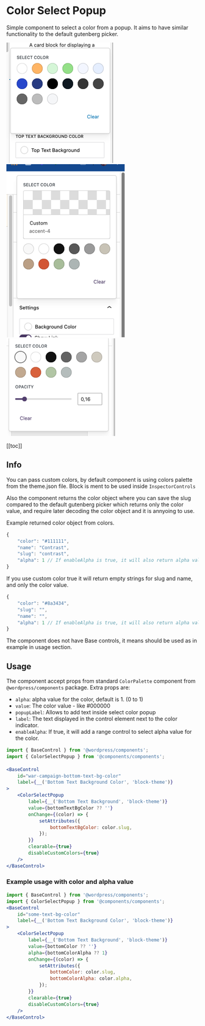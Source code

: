 # Color Select Popup
Simple component to select a color from a popup.
It aims to have similar functionality to the default gutenberg picker.

![Only colors](./screenshots/image_1.png)
![With custom](./screenshots/image_2.png)
![With alpha](./screenshots/image_3.png)

[[toc]]
## Info

You can pass custom colors, by default component is using colors palette from the theme.json file.
Block is ment to be used inside `InspectorControls`

Also the component returns the color object where you can save the slug compared to the default gutenberg picker which returns only the color value, and require later decoding the color object and it is annyoing to use.

Example returned color object from colors.
```jsx
{
    "color": "#111111",
    "name": "Contrast",
    "slug": "contrast",
    "alpha": 1 // If enableAlpha is true, it will also return alpha value
}
```

If you use custom color true it will return empty strings for slug and name, and only the color value.
```jsx
{
    "color": "#8a3434",
    "slug": "",
    "name": "",
    "alpha": 1 // If enableAlpha is true, it will also return alpha value
}
```

The component does not have Base controls, it means should be used as in example in usage section.

## Usage

The component accept props from standard `ColorPalette` component from `@wordpress/components` package.
Extra props are:
- `alpha`: alpha value for the color, default is 1. (0 to 1)
- `value`: The color value - like #000000
- `popupLabel`: Allows to add text inside select color popup
- `label`: The text displayed in the control element next to the color indicator.
- `enableAlpha`: If true, it will add a range control to select alpha value for the color.


```jsx
import { BaseControl } from '@wordpress/components';
import { ColorSelectPopup } from '@components/components';

<BaseControl
    id="war-campaign-bottom-text-bg-color"
    label={__('Bottom Text Background Color', 'block-theme')}
>
    <ColorSelectPopup
        label={__('Bottom Text Background', 'block-theme')}
        value={bottomTextBgColor ?? ''}
        onChange={(color) => {
            setAttributes({
                bottomTextBgColor: color.slug,
            });
        }}
        clearable={true}
        disableCustomColors={true}
    />
</BaseControl>
```

### Example usage with color and alpha value

```jsx
import { BaseControl } from '@wordpress/components';
import { ColorSelectPopup } from '@components/components'; 
<BaseControl
    id="some-text-bg-color"
    label={__('Bottom Text Background Color', 'block-theme')}
>
    <ColorSelectPopup
        label={__('Bottom Text Background', 'block-theme')}
        value={bottomColor ?? ''}
        alpha={bottomColorAlpha ?? 1}
        onChange={(color) => {
            setAttributes({
                bottomColor: color.slug,
                bottomColorAlpha: color.alpha,
            });
        }}
        clearable={true}
        disableCustomColors={true}
    />
</BaseControl>